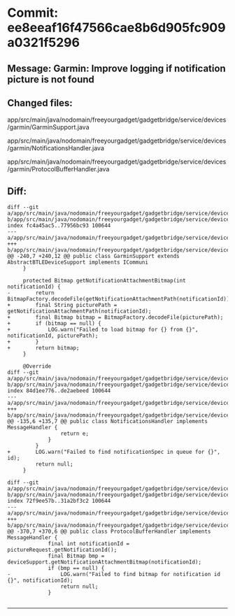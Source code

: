 # Commit: ee8eeaf16f47566cae8b6d905fc909a0321f5296
## Message: Garmin: Improve logging if notification picture is not found
## Changed files:
app/src/main/java/nodomain/freeyourgadget/gadgetbridge/service/devices/garmin/GarminSupport.java

app/src/main/java/nodomain/freeyourgadget/gadgetbridge/service/devices/garmin/NotificationsHandler.java

app/src/main/java/nodomain/freeyourgadget/gadgetbridge/service/devices/garmin/ProtocolBufferHandler.java

## Diff:
```
diff --git a/app/src/main/java/nodomain/freeyourgadget/gadgetbridge/service/devices/garmin/GarminSupport.java b/app/src/main/java/nodomain/freeyourgadget/gadgetbridge/service/devices/garmin/GarminSupport.java
index fc4a45ac5..77956bc93 100644
--- a/app/src/main/java/nodomain/freeyourgadget/gadgetbridge/service/devices/garmin/GarminSupport.java
+++ b/app/src/main/java/nodomain/freeyourgadget/gadgetbridge/service/devices/garmin/GarminSupport.java
@@ -240,7 +240,12 @@ public class GarminSupport extends AbstractBTLEDeviceSupport implements ICommuni
     }
 
     protected Bitmap getNotificationAttachmentBitmap(int notificationId) {
-        return BitmapFactory.decodeFile(getNotificationAttachmentPath(notificationId));
+        final String picturePath = getNotificationAttachmentPath(notificationId);
+        final Bitmap bitmap = BitmapFactory.decodeFile(picturePath);
+        if (bitmap == null) {
+            LOG.warn("Failed to load bitmap for {} from {}", notificationId, picturePath);
+        }
+        return bitmap;
     }
 
     @Override
diff --git a/app/src/main/java/nodomain/freeyourgadget/gadgetbridge/service/devices/garmin/NotificationsHandler.java b/app/src/main/java/nodomain/freeyourgadget/gadgetbridge/service/devices/garmin/NotificationsHandler.java
index 84d1ee776..de2aebeed 100644
--- a/app/src/main/java/nodomain/freeyourgadget/gadgetbridge/service/devices/garmin/NotificationsHandler.java
+++ b/app/src/main/java/nodomain/freeyourgadget/gadgetbridge/service/devices/garmin/NotificationsHandler.java
@@ -135,6 +135,7 @@ public class NotificationsHandler implements MessageHandler {
                 return e;
             }
         }
+        LOG.warn("Failed to find notificationSpec in queue for {}", id);
         return null;
     }
 
diff --git a/app/src/main/java/nodomain/freeyourgadget/gadgetbridge/service/devices/garmin/ProtocolBufferHandler.java b/app/src/main/java/nodomain/freeyourgadget/gadgetbridge/service/devices/garmin/ProtocolBufferHandler.java
index 72f9ee57b..31a2bf3c2 100644
--- a/app/src/main/java/nodomain/freeyourgadget/gadgetbridge/service/devices/garmin/ProtocolBufferHandler.java
+++ b/app/src/main/java/nodomain/freeyourgadget/gadgetbridge/service/devices/garmin/ProtocolBufferHandler.java
@@ -370,7 +370,6 @@ public class ProtocolBufferHandler implements MessageHandler {
             final int notificationId = pictureRequest.getNotificationId();
             final Bitmap bmp = deviceSupport.getNotificationAttachmentBitmap(notificationId);
             if (bmp == null) {
-                LOG.warn("Failed to find bitmap for notification id {}", notificationId);
                 return null;
             }
 
```
-----------------------------------
